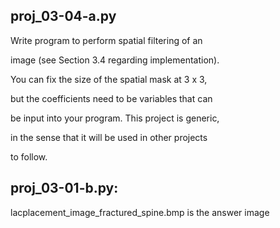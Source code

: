 proj_03-04-a.py
---------------
Write program to perform spatial filtering of an 

image (see Section 3.4 regarding implementation). 

You can fix the size of the spatial mask at 3 x 3, 

but the coefficients need to be variables that can 

be input into your program. This project is generic, 

in the sense that it will be used in other projects

to follow.


proj_03-01-b.py:
---------------
lacplacement_image_fractured_spine.bmp is the answer image




